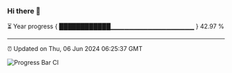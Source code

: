 ### Hi there 👋

⏳ Year progress { ████████████▁▁▁▁▁▁▁▁▁▁▁▁▁▁▁▁▁▁ } 42.97 %

---

⏰ Updated on Thu, 06 Jun 2024 06:25:37 GMT

![Progress Bar CI](https://github.com/ZhaoGui/ZhaoGui/workflows/Progress%20Bar%20CI/badge.svg)
